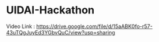 # UIDAI-Hackathon

Video Link : https://drive.google.com/file/d/15aABK0fo-r57-43uTQgJuyEd3YGbvQuC/view?usp=sharing
